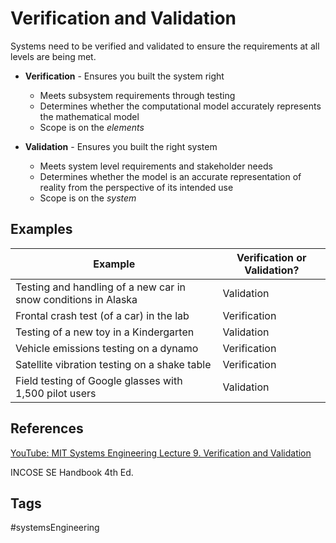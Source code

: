 # Verification and Validation 

Systems need to be verified and validated to ensure the requirements at all levels are being met.

* **Verification** - Ensures you built the system right
	* Meets subsystem requirements through testing
	* Determines whether the computational model accurately represents the mathematical model
	* Scope is on the *elements*

* **Validation** - Ensures you built the right system
	* Meets system level requirements and stakeholder needs
	* Determines whether the model is an accurate representation of reality from the perspective of its intended use
	* Scope is on the *system*

## Examples
|Example|Verification or Validation?|
|--|--|
|Testing and handling of a new car in snow conditions in Alaska|Validation|
|Frontal crash test (of a car) in the lab|Verification|
|Testing of a new toy in a Kindergarten|Validation|
|Vehicle emissions testing on a dynamo|Verification|
|Satellite vibration testing on a shake table|Verification|
|Field testing of Google glasses with 1,500 pilot users|Validation|
## References
[YouTube: MIT Systems Engineering Lecture 9. Verification and Validation ](https://www.youtube.com/watch?v=-63JXElqPaY)

INCOSE SE Handbook 4th Ed.
## Tags
#systemsEngineering
